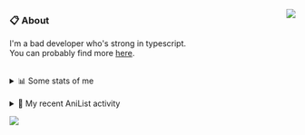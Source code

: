<a href="https://discord.com/users/338718840873811979"><img align="right" src="https://lanyard-profile-readme.vercel.app/api/338718840873811979?bg=00000000" /></a>

### 📋 About

I'm a bad developer who's strong in typescript. \
You can probably find more [here](https://pxseu.com/about).
<!--
### 🦊Fox

![](https://pxseu.loves.moe/2ELJv3at3.gif)

### 📱 Contact

[🌐 website](https://www.pxseu.com) \
[📧 email](mailto:contact.pxseu@gmail.com)
-->

<br />

<details>
  <summary>📊 Some stats of me</summary>
  
![My github stats!](https://github-readme-stats.vercel.app/api?username=pxseu&show_icons=true&custom_title=My%20Github%20Stats:&line_height=33&include_all_commits=true&bg_color=00000000&title_color=00CCAA&text_color=dddddd&hide_border=true&hide_title=true) \
![My top langauges](https://github-readme-stats.vercel.app/api/top-langs?username=pxseu&show_icons=true&layout=compact&card_width=645&bg_color=00000000&title_color=00CCAA&text_color=dddddd&hide_border=true&hide_title=true) 
</details>

<br />

<details>
  <summary>🌸 My recent AniList activity</summary>
  
<!-- ANILIST_ACTIVITY:start -->

-   📺 Watched episode 7 of [The Detective Is Already Dead](https://anilist.co/anime/128712) (17:57, 16 August 2021)
-   📺 Watched episode 3 of [The Great Jahy Will Not Be Defeated!](https://anilist.co/anime/132456) (22:31, 14 August 2021)
-   📺 Watched episode 19 of [Tokyo Revengers](https://anilist.co/anime/120120) (22:31, 14 August 2021)
-   📺 Watched episode 6 - 7 of [Girlfriend, Girlfriend](https://anilist.co/anime/126192) (16:20, 14 August 2021)
-   📺 Watched episode 101 of [Naruto: Shippuden](https://anilist.co/anime/1735) (15:37, 12 August 2021)

<!-- ANILIST_ACTIVITY:end -->
</details>



![](https://komarev.com/ghpvc/?username=pxseu&color=ff69b4)


